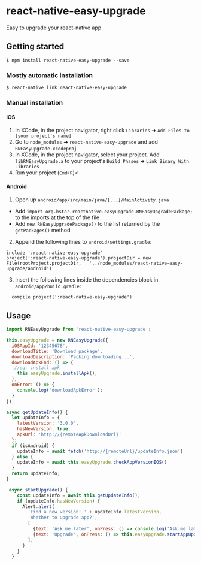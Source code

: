 # react-native-easy-upgrade
Easy to upgrade your react-native app

## Getting started

`$ npm install react-native-easy-upgrade --save`

### Mostly automatic installation

`$ react-native link react-native-easy-upgrade`

### Manual installation
#### iOS

1. In XCode, in the project navigator, right click `Libraries` ➜ `Add Files to [your project's name]`
2. Go to `node_modules` ➜ `react-native-easy-upgrade` and add `RNEasyUpgrade.xcodeproj`
3. In XCode, in the project navigator, select your project. Add `libRNEasyUpgrade.a` to your project's `Build Phases` ➜ `Link Binary With Libraries`
4. Run your project (`Cmd+R`)<

#### Android

1. Open up `android/app/src/main/java/[...]/MainActivity.java`
- Add `import org.hstar.reactnative.easyupgrade.RNEasyUpgradePackage;` to the imports at the top of the file
- Add `new RNEasyUpgradePackage()` to the list returned by the `getPackages()` method

2. Append the following lines to `android/settings.gradle`:
```
include ':react-native-easy-upgrade'
project(':react-native-easy-upgrade').projectDir = new File(rootProject.projectDir,   '../node_modules/react-native-easy-upgrade/android')
```

3. Insert the following lines inside the dependencies block in `android/app/build.gradle`:
```
  compile project(':react-native-easy-upgrade')
```
## Usage

```javascript
import RNEasyUpgrade from 'react-native-easy-upgrade';

this.easyUpgrade = new RNEasyUpgrade({
  iOSAppId: '12345678',
  downloadTitle: 'Download package',
  downloadDescription: 'Packing downloading...',
  downloadApkEnd: () => {
   //eg: install apk
    this.easyUpgrade.installApk();
  },
  onError: () => {
    console.log('downloadApkError');
  }
});

async getUpdateInfo() {
  let updateInfo = {
    latestVersion: '3.0.0',
    hasNewVersion: true,
    apkUrl: 'http://{remoteApkDownloadUrl}'
  };
  if (isAndroid) {
    updateInfo = await fetch('http://{remoteUrl}/updateInfo.json')
  } else {
    updateInfo = await this.easyUpgrade.checkAppVersionIOS()
  }
  return updateInfo;
}

 async startUpgrade() {
    const updateInfo = await this.getUpdateInfo();
    if (updateInfo.hasNewVersion) {
      Alert.alert(
        'Find a new version: ' + updateInfo.latestVersion,
        'Whether to upgrade app?',
        [
          {text: 'Ask me later', onPress: () => console.log('Ask me later pressed')},
          {text: 'Upgrade', onPress: () => this.easyUpgrade.startAppUpdate(updateInfo.apkUrl)},
        ],
      )
    }
  }

```
